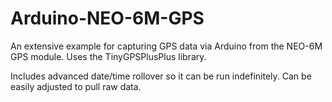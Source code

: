 # Arduino-NEO-6M-GPS

An extensive example for capturing GPS data via Arduino from the NEO-6M GPS module. Uses the TinyGPSPlusPlus library.

Includes advanced date/time rollover so it can be run indefinitely. Can be easily adjusted to pull raw data.
